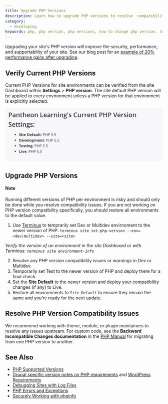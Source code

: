 ```yaml
---
title: Upgrade PHP Versions
description: Learn how to upgrade PHP versions to resolve  compatibility issues.
category:
  - developing
keywords: php, php version, php versions, how to change php version, toggle php version, change php version, update php version, downgrade php version, switch php version
---
```

Upgrading your site's PHP version will improve the security, performance, and supportability of your site. See our blog post for an [example of 20% performance gains after upgrading](https://pantheon.io/blog/choose-your-own-php-adventure-php-55-now-available-20-performance-gains).
## Verify Current PHP Versions
Current PHP Versions for site environments can be verified from the site Dashboard within **Settings** > **PHP version**. The site default PHP version will be applied to every environment unless a PHP version for that environment is explicitly selected.

![PHP Versions](/source/docs/assets/images/php-versions.png)

## Upgrade PHP Versions

<div class="alert alert-info" role="alert">
<h4>Note</h4>
Running different versions of PHP per environment is risky and should only be done while you resolve compatibility issues. If you are not working on PHP version compatibility specifically, you should restore all environments to the default value.
</div>

1. Use [Terminus](/docs/articles/local/cli) to temprarily set Dev or Multidev envirnoment to the newer version of PHP: `terminus site set-php-version --env=<dev|multidev> --site=<site>`

 _Verify the version of an environment in the site Dashboard or with Terminus: `terminus site environment-info`_

2. Resolve any PHP version compatibility issues or warnings in Dev or Multidev.
3. Temporarily set Test to the newer version of PHP and deploy there for a final check.
4. Set the **Site Default** to the newer version and deploy your compatibility changes (if any) to Live.
5. Restore all environments to `Site Default` to ensure they remain the same and you’re ready for the next update.

## Resolve PHP Version Compatibility Issues

We recommend working with theme, module, or plugin maintainers to resolve any issues upstream. For custom code, see the **Backward Incompatible Changes documentation** in the [PHP Manual](http://php.net/manual/en/appendices.php) for migrating from one PHP version to another.

## See Also

* [PHP Supported Versions](http://php.net/supported-versions.php)
* [Drupal specific version notes on PHP requirements](https://www.drupal.org/requirements/php#drupalversions) and [WordPress Requirements](https://wordpress.org/about/requirements/)
* [Debugging Sites with Log Files](/docs/articles/sites/logs/debugging-sites-with-log-files/)
* [PHP Errors and Exceptions](/docs/articles/sites/php-errors-and-exceptions/)
* [Securely Working with phpinfo](/docs/articles/sites/secure-phpinfo/)
